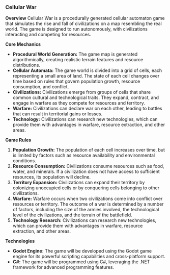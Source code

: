 ### Cellular War

**Overview**
Cellular War is a procedurally generated cellular automaton game that simulates the rise and fall of civilizations on a map resembling the real world. The game is designed to run autonomously, with civilizations interacting and competing for resources.

**Core Mechanics**
* **Procedural World Generation:** The game map is generated algorithmically, creating realistic terrain features and resource distributions.
* **Cellular Automata:** The game world is divided into a grid of cells, each representing a small area of land. The state of each cell changes over time based on rules that govern population growth, resource consumption, and conflict.
* **Civilizations:** Civilizations emerge from groups of cells that share common cultural and technological traits. They expand, contract, and engage in warfare as they compete for resources and territory.
* **Warfare:** Civilizations can declare war on each other, leading to battles that can result in territorial gains or losses.
* **Technology:** Civilizations can research new technologies, which can provide them with advantages in warfare, resource extraction, and other areas.

**Game Rules**
1. **Population Growth:** The population of each cell increases over time, but is limited by factors such as resource availability and environmental conditions.
2. **Resource Consumption:** Civilizations consume resources such as food, water, and minerals. If a civilization does not have access to sufficient resources, its population will decline.
3. **Territory Expansion:** Civilizations can expand their territory by colonizing unoccupied cells or by conquering cells belonging to other civilizations.
4. **Warfare:** Warfare occurs when two civilizations come into conflict over resources or territory. The outcome of a war is determined by a number of factors, including the size of the armies involved, the technological level of the civilizations, and the terrain of the battlefield.
5. **Technology Research:** Civilizations can research new technologies, which can provide them with advantages in warfare, resource extraction, and other areas.

**Technologies**
* **Godot Engine:** The game will be developed using the Godot game engine for its powerful scripting capabilities and cross-platform support.
* **C#:** The game will be programmed using C#, leveraging the .NET framework for advanced programming features.
